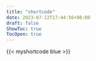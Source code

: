 ```yaml
---
title: "shortcode"
date: 2023-07-12T17:44:56+08:00
draft: false
ShowToc: true
TocOpen: true
---
```


{{< myshortcode blue >}}


